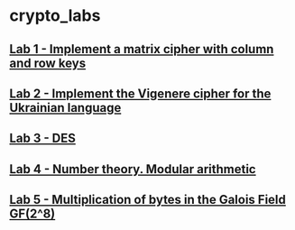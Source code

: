 # crypto_labs
## [Lab 1 - Implement a matrix cipher with column and row keys](lab_1_matrix.py)
## [Lab 2 - Implement the Vigenere cipher for the Ukrainian language](lab_2_vigenere.py)
## [Lab 3 - DES](lab3.py)
## [Lab 4 - Number theory. Modular arithmetic](lab4.py)
## [Lab 5 - Multiplication of bytes in the Galois Field GF(2^8)](lab5.py)
